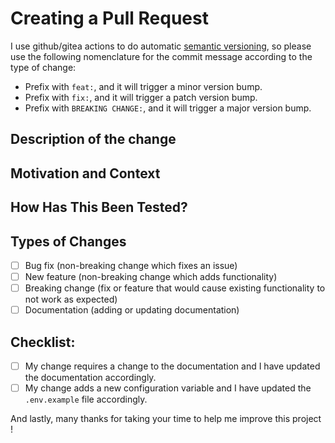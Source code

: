 <!-- BEFORE SUBMITTING YOUR PR, PLEASE REMOVE THIS TEXT -->
<!-- REMOVE START -->
# Creating a Pull Request

I use github/gitea actions to do automatic [semantic versioning](https://github.com/semantic-release/semantic-release), so please use the following nomenclature for the commit message according to the type of change:

* Prefix with `feat:`, and it will trigger a minor version bump. 
* Prefix with `fix:`, and it will trigger a patch version bump.
* Prefix with `BREAKING CHANGE:`, and it will trigger a major version bump.
<!-- REMOVE END -->

## Description of the change
<!--Please be very clear on the intention of the modifications included in the pull request.-->
<!--If it is a bug, explain what is the issue at hand and how you are fixing it. -->
<!--If it is an improvement, explain why do you think it is needed and the benefits it brings to the project. -->
<!--Ideally I would recommend to create an issue first to discuss the new feature with the developers.-->

## Motivation and Context
<!--- Why is this change required? What problem does it solve? -->
<!--- If it fixes an open issue, please link to the issue here. -->

## How Has This Been Tested?
<!--- Please describe in detail how you tested your changes. -->
<!--- Include details of your testing environment, tests ran to see how -->

## Types of Changes
<!--- What types of changes does your code introduce? Put an `x` in all the boxes that apply: -->
- [ ] Bug fix (non-breaking change which fixes an issue)
- [ ] New feature (non-breaking change which adds functionality)
- [ ] Breaking change (fix or feature that would cause existing functionality to not work as expected)
- [ ] Documentation (adding or updating documentation)

## Checklist:
<!--- Go over all the following points, and put an `x` in all the boxes that apply. -->
<!--- If you're unsure about any of these, don't hesitate to ask. I'm here to help! -->
- [ ] My change requires a change to the documentation and I have updated the documentation accordingly.
- [ ] My change adds a new configuration variable and I have updated the `.env.example` file accordingly.

And lastly, many thanks for taking your time to help me improve this project !
